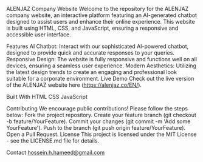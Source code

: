 ALENJAZ Company Website
Welcome to the repository for the ALENJAZ company website, an interactive platform featuring an AI-generated chatbot designed to assist users and enhance their online experience. This website is built using HTML, CSS, and JavaScript, ensuring a responsive and accessible user interface.

Features
AI Chatbot: Interact with our sophisticated AI-powered chatbot, designed to provide quick and accurate responses to your queries.
Responsive Design: The website is fully responsive and functions well on all devices, ensuring a seamless user experience.
Modern Aesthetics: Utilizing the latest design trends to create an engaging and professional look suitable for a corporate environment.
Live Demo
Check out the live version of the ALENJAZ website here (https://alenjaz.co/EN/).

Built With
HTML
CSS
JavaScript

Contributing
We encourage public contributions! Please follow the steps below:
Fork the project repository.
Create your feature branch (git checkout -b feature/YourFeature).
Commit your changes (git commit -m 'Add some YourFeature').
Push to the branch (git push origin feature/YourFeature).
Open a Pull Request.
License
This project is licensed under the MIT License - see the LICENSE.md file for details.

Contact
hossein.h.hameed@gmail.com
